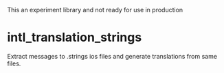 This an experiment library and not ready for use in production

# intl_translation_strings

Extract messages to .strings ios files and generate translations from same files.

